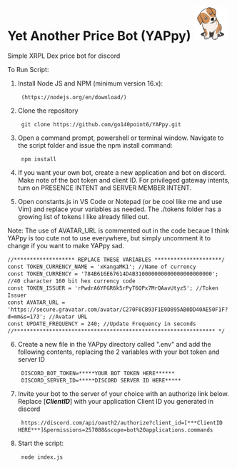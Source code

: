 # Yet Another Price Bot (YAPpy) <img src="dog-g65b0a97e7_640.png" width="75"> 
Simple XRPL Dex price bot for discord

To Run Script:

1. Install Node JS and NPM (minimum version 16.x):

        (https://nodejs.org/en/download/)
        
2. Clone the repository

        git clone https://github.com/go140point6/YAPpy.git

3. Open a command prompt, powershell or terminal window. Navigate to the script folder and issue the npm install command:

        npm install

4. If you want your own bot, create a new application and bot on discord. Make note of the bot token and client ID.  For privileged gateway intents, turn on PRESENCE INTENT and SERVER MEMBER INTENT.

5. Open constants.js in VS Code or Notepad (or be cool like me and use Vim) and replace your variables as needed.  The ./tokens folder has a growing list of tokens I like already filled out.

Note: The use of AVATAR_URL is commented out in the code becaue I think YAPpy is too cute not to use everywhere, but simply uncomment it to change if you want to make YAPpy sad.

	//******************* REPLACE THESE VARIABLES *********************/
	const TOKEN_CURRENCY_NAME = 'xKangaMK1'; //Name of currency
	const TOKEN_CURRENCY = '784B616E67614D4B310000000000000000000000'; //40 character 160 bit hex currency code
	const TOKEN_ISSUER = 'rPwdrA6YFGR6k5rPyT6QPx7MrQAavUtyz5'; //Token Issuer
	const AVATAR_URL = 'https://secure.gravatar.com/avatar/C270F8CB93F1E0D895AB0DD40AE50F1F?d=mm&s=173'; //Avatar URL
	const UPDATE_FREQUENCY = 240; //Update Frequency in seconds
	//*************************************************************** */

6. Create a new file in the YAPpy directory called ".env" and add the following contents, replacing the 2 variables with your bot token and server ID

        DISCORD_BOT_TOKEN=*****YOUR BOT TOKEN HERE******
        DISCORD_SERVER_ID=*****DISCORD SERVER ID HERE*****
        
7. Invite your bot to the server of your choice with an authorize link below. Replace [***ClientID***] with your application Client ID you generated in discord

        https://discord.com/api/oauth2/authorize?client_id=[***ClientID HERE***]&permissions=257088&scope=bot%20applications.commands

8. Start the script:

        node index.js
